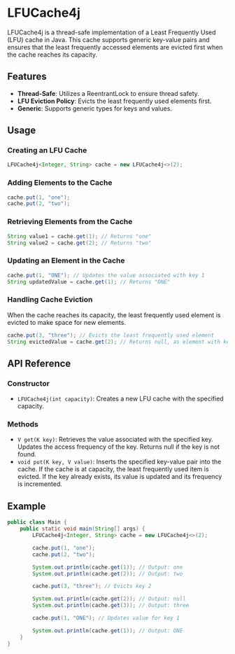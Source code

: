 # LFUCache4j

LFUCache4j is a thread-safe implementation of a Least Frequently Used (LFU) cache in Java. This cache supports generic
key-value pairs and ensures that the least frequently accessed elements are evicted first when the cache reaches its
capacity.

## Features

- **Thread-Safe**: Utilizes a ReentrantLock to ensure thread safety.
- **LFU Eviction Policy**: Evicts the least frequently used elements first.
- **Generic**: Supports generic types for keys and values.

## Usage

### Creating an LFU Cache

```java
LFUCache4j<Integer, String> cache = new LFUCache4j<>(2);
```

### Adding Elements to the Cache

```java
cache.put(1, "one");
cache.put(2, "two");
```

### Retrieving Elements from the Cache

```java
String value1 = cache.get(1); // Returns "one"
String value2 = cache.get(2); // Returns "two"
```

### Updating an Element in the Cache

```java
cache.put(1, "ONE"); // Updates the value associated with key 1
String updatedValue = cache.get(1); // Returns "ONE"
```

### Handling Cache Eviction

When the cache reaches its capacity, the least frequently used element is evicted to make space for new elements.

```java
cache.put(3, "three"); // Evicts the least frequently used element
String evictedValue = cache.get(2); // Returns null, as element with key 2 is evicted
```

## API Reference

### Constructor

- `LFUCache4j(int capacity)`: Creates a new LFU cache with the specified capacity.

### Methods

- `V get(K key)`: Retrieves the value associated with the specified key. Updates the access frequency of the key. Returns null if the key is not found.
- `void put(K key, V value)`: Inserts the specified key-value pair into the cache. If the cache is at capacity, the least frequently used item is evicted. If the key already exists, its value is updated and its frequency is incremented.

## Example

```java
public class Main {
    public static void main(String[] args) {
        LFUCache4j<Integer, String> cache = new LFUCache4j<>(2);

        cache.put(1, "one");
        cache.put(2, "two");

        System.out.println(cache.get(1)); // Output: one
        System.out.println(cache.get(2)); // Output: two

        cache.put(3, "three"); // Evicts key 2

        System.out.println(cache.get(2)); // Output: null
        System.out.println(cache.get(3)); // Output: three

        cache.put(1, "ONE"); // Updates value for key 1

        System.out.println(cache.get(1)); // Output: ONE
    }
}
```
